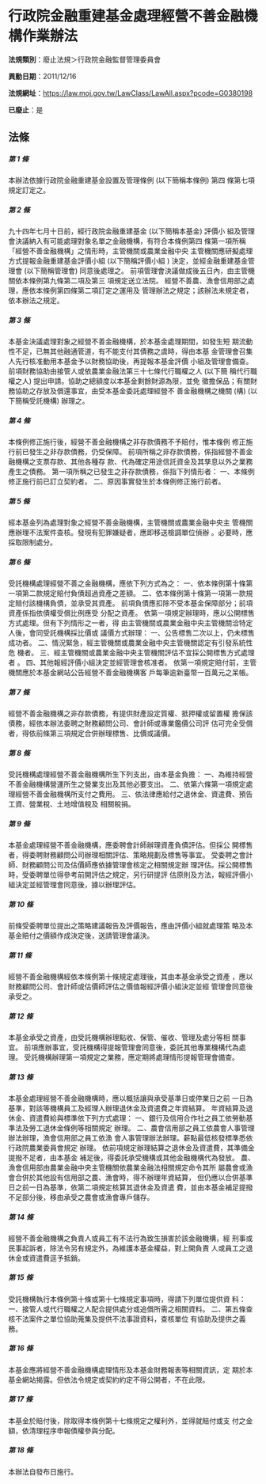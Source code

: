 # 行政院金融重建基金處理經營不善金融機構作業辦法

**法規類別**：廢止法規＞行政院金融監督管理委員會

**異動日期**：2011/12/16  

**法規網址**：https://law.moj.gov.tw/LawClass/LawAll.aspx?pcode=G0380198

**已廢止**：是



## 法條
##### 第 1 條
本辦法依據行政院金融重建基金設置及管理條例 (以下簡稱本條例) 第四
條第七項規定訂定之。

##### 第 2 條
九十四年七月十日前，經行政院金融重建基金 (以下簡稱本基金) 評價小
組及管理會決議納入有可能處理對象名單之金融機構，有符合本條例第四
條第一項所稱「經營不善金融機構」之情形時，主管機關或農業金融中央
主管機關應研擬處理方式提報金融重建基金評價小組 (以下簡稱評價小組
) 決定，並經金融重建基金管理會 (以下簡稱管理會) 同意後處理之。
前項管理會決議做成後五日內，由主管機關依本條例第九條第二項及第三
項規定送立法院。
經營不善農、漁會信用部之處理，應依本條例第四條第二項訂定之運用及
管理辦法之規定；該辦法未規定者，依本辦法之規定。

##### 第 3 條
本基金決議處理對象之經營不善金融機構，於本基金處理期間，如發生短
期流動性不足，已無其他融通管道，有不能支付其債務之虞時，得由本基
金管理會召集人先行核准動用本基金予以財務協助後，再提報本基金評價
小組及管理會備查。
前項財務協助由接管人或依農業金融法第三十七條代行職權之人 (以下簡
稱代行職權之人) 提出申請。協助之總額度以本基金剩餘財源為限，並免
徵擔保品；有關財務協助之存放及償還事宜，由受本基金委託處理經營不
善金融機構之機關 (構)  (以下簡稱受託機構) 辦理之。

##### 第 4 條
本條例修正施行後，經營不善金融機構之非存款債務不予賠付，惟本條例
修正施行前已發生之非存款債務，仍受保障。
前項所稱之非存款債務，係指經營不善金融機構之支票存款、其他各種存
款、代為確定用途信託資金及其孳息以外之業務產生之債務。
第一項所稱之已發生之非存款債務，係指下列情形者：
一、本條例修正施行前已訂立契約者。
二、原因事實發生於本條例修正施行前者。

##### 第 5 條
經本基金列為處理對象之經營不善金融機構，主管機關或農業金融中央主
管機關應辦理不法案件查核。發現有犯罪嫌疑者，應即移送檢調單位偵辦
。必要時，應採取限制處分。

##### 第 6 條
受託機構處理經營不善之金融機構，應依下列方式為之：
一、依本條例第十條第一項第二款規定賠付負債超過資產之差額。
二、依本條例第十條第一項第一款規定賠付該機構負債，並承受其資產。
前項負債應扣除不受本基金保障部分；前項資產係指依債權受償比例應受
分配之資產。
依第一項規定辦理時，應以公開標售方式處理。但有下列情形之一者，得
由主管機關或農業金融中央主管機關洽特定人後，會同受託機構採比價或
議價方式辦理：
一、公告標售二次以上，仍未標售成功者。
二、情況緊急，經主管機關或農業金融中央主管機關認定有引發系統性危
    機者。
三、經主管機關或農業金融中央主管機關評估不宜採公開標售方式處理者
    。
四、其他報經評價小組決定並經管理會核准者。
依第一項規定賠付前，主管機關應於本基金網站公告經營不善金融機構客
戶每筆逾新臺幣一百萬元之呆帳。

##### 第 7 條
經營不善金融機構之非存款債務，有提供財產設定質權、抵押權或留置權
擔保該債務，經依本辦法委聘之財務顧問公司、會計師或專業鑑價公司評
估可完全受償者，得依前條第三項規定合併辦理標售、比價或議價。

##### 第 8 條
受託機構處理經營不善金融機構所生下列支出，由本基金負擔：
一、為維持經營不善金融機構營運所生之營業支出及其他必要支出。
二、依第六條第一項規定處理經營不善金融機構所支付之費用。
三、依法律應給付之退休金、資遣費、預告工資、營業稅、土地增值稅及
    相關稅捐。

##### 第 9 條
本基金處理經營不善金融機構，應委聘會計師辦理資產負債評估。但採公
開標售者，得委聘財務顧問公司辦理相關評估、策略規劃及標售等事宜。
受委聘之會計師、財務顧問公司及估價師應依據管理會核定之相關規定辦
理評估。採公開標售時，受委聘單位得參考前開評估之規定，另行研提評
估原則及方法，報經評價小組決定並經管理會同意後，據以辦理評估。

##### 第 10 條
前條受委聘單位提出之策略建議報告及評價報告，應由評價小組就處理策
略及本基金賠付之價額作成決定後，送請管理會議決。

##### 第 11 條
經營不善金融機構經依本條例第十條規定處理後，其由本基金承受之資產
，應以財務顧問公司、會計師或估價師評估之價值報經評價小組決定並經
管理會同意後承受之。

##### 第 12 條
本基金承受之資產，由受託機構辦理點收、保管、催收、管理及處分等相
關事宜。
前項應辦事宜，受託機構得提報管理會同意後，委託其他專業機構代為處
理。
受託機構辦理第一項規定之業務，應定期將處理情形提報管理會備查。

##### 第 13 條
本基金處理經營不善金融機構時，應以概括讓與承受基準日或停業日之前
一日為基準，對該等機構員工及經理人辦理退休金及資遣費之年資結算。
年資結算及退休金、資遣費給與標準依下列方式處理：
一、銀行及信用合作社之員工依勞動基準法及勞工退休金條例等相關規定
    辦理。
二、農會信用部之員工依農會人事管理辦法辦理，漁會信用部之員工依漁
    會人事管理辦法辦理。薪點最低核發標準悉依行政院農業委員會規定
    辦理。
依前項規定辦理結算之退休金及資遣費，其準備金提撥不足者，由本基金
補足後，得委託承受機構或其他金融機構代為發放。
農、漁會信用部由農業金融中央主管機關依農業金融法相關規定命令其所
屬農會或漁會合併於其他設有信用部之農、漁會時，得不辦理年資結算，
但仍應以合併基準日之前一日為基準，依第二項規定核算其退休金及資遣
費，並由本基金補足提撥不足部分後，移由承受之農會或漁會專戶儲存。

##### 第 14 條
經營不善金融機構之負責人或員工有不法行為致生損害於該金融機構，經
刑事或民事起訴者，除法令另有規定外，為維護本基金權益，對上開負責
人或員工之退休金或資遣費逕予抵銷。

##### 第 15 條
受託機構執行本條例第十條或第十七條規定事項時，得請下列單位提供資
料：
一、接管人或代行職權之人配合提供處分或追償所需之相關資料。
二、第五條查核不法案件之單位協助蒐集及提供不法事證資料，查核單位
    有協助及提供之義務。

##### 第 16 條
本基金應將經營不善金融機構處理情形及本基金財務報表等相關資訊，定
期於本基金網站揭露。但依法令規定或契約約定不得公開者，不在此限。

##### 第 17 條
本基金於賠付後，除取得本條例第十七條規定之權利外，並得就賠付或支
付之金額，依清理程序申報債權參與分配。

##### 第 18 條
本辦法自發布日施行。


